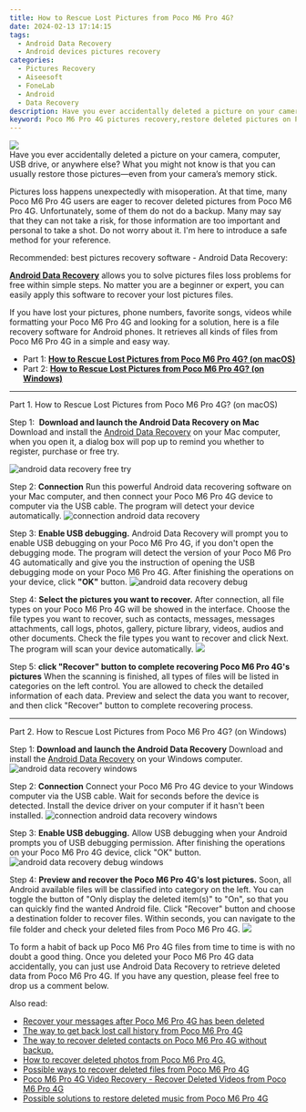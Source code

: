 ```yaml
---
title: How to Rescue Lost Pictures from Poco M6 Pro 4G?
date: 2024-02-13 17:14:15
tags: 
  - Android Data Recovery
  - Android devices pictures recovery
categories: 
  - Pictures Recovery
  - Aiseesoft
  - FoneLab
  - Android
  - Data Recovery
description: Have you ever accidentally deleted a picture on your camera, computer, USB drive, or anywhere else? What you might not know is that you can usually restore those pictures—even from your camera’s memory stick.
keyword: Poco M6 Pro 4G pictures recovery,restore deleted pictures on Poco M6 Pro 4G,retrieve wiped pictures Poco M6 Pro 4G,unerase pictures,android pictures retrieval,save erased pictures from Poco M6 Pro 4G,how to retrieve pictures from Poco M6 Pro 4G,Poco M6 Pro 4G pictures disappeared,how to get back deleted pictures Poco M6 Pro 4G phone,Poco M6 Pro 4G delete pictures recover,how to recover deleted pictures in Poco M6 Pro 4G,Poco M6 Pro 4G pictures disappear
---
```


<img src="https://img0mobiles.techidaily.com/images/best-assets/devices/poco/poco-m6-pro-4g/2.jpg" class="atpl-imgstyle"  />

<div class="atpl-content atpl-for-fonelab-android recover-pictures">

<div class="atpl-post-description-part-1">
Have you ever accidentally deleted a picture on your camera, computer, USB drive, or anywhere else? What you might not know is that you can usually restore those pictures—even from your camera’s memory stick.
</div>

<div class="atpl-post-description-part-2">
<div class="tpl-content-sub-paragraph-normal">
  <p>
    Pictures loss happens unexpectedly with misoperation. At that time, many Poco M6 Pro 4G users are eager to recover deleted pictures from Poco M6 Pro 4G. Unfortunately, some of them do not do a backup. Many may say that they can not take a risk, for those information are too important and personal to take a shot. Do not worry about it. I'm here to introduce a safe method for your reference.
  </p>
</div>
</div>

<div class="atpl-post-description-part-3">
<div class="tpl-content-sub-paragraph-title">
  Recommended: best pictures recovery software - Android Data Recovery:
</div>
<div class="tpl-content-sub-paragraph-content">
  <p>
    <a href="https://tools.techidaily.com/aiseesoft-android-data-recovery/" target="_blank" rel="noopener"><strong>Android Data Recovery</strong></a> allows you to solve pictures files loss problems for free within simple steps. No matter you are a beginner or expert, you can easily apply this software to recover your lost pictures files.
  </p>
</div>
<div class="tpl-content-sub-paragraph-content">
    <p>
      If you have lost your pictures, phone numbers, favorite songs, videos while formatting your Poco M6 Pro 4G and looking for a solution, here is a file recovery software for Android phones. It retrieves all kinds of files from Poco M6 Pro 4G in a simple and easy way.
    </p>
</div>
</div>

<ul>
  <li>Part 1: <strong><a href="#p1"> How to Rescue Lost Pictures from Poco M6 Pro 4G?  (on macOS)</a></strong></li>
  <li>Part 2: <strong><a href="#p2"> How to Rescue Lost Pictures from Poco M6 Pro 4G?  (on Windows)</a></strong></li>
</ul>



<!-- Part 1 -->
<a id="p1" name="p1" ></a><hr>

<div>
  <span class="atpl-step-part-style">Part 1. How to Rescue Lost Pictures from Poco M6 Pro 4G? (on macOS)</span>
</div>  

<span class="atpl-stepstyle-a"><span>Step 1: </span></span> <strong>Download and launch the Android Data Recovery on Mac</strong>
Download and install the <a href="https://tools.techidaily.com/aiseesoft-android-data-recovery/" target="_blank" rel="noopener">Android Data Recovery</a> on your Mac computer, when you open it, a dialog box will pop up to remind you whether to register, purchase or free try.

<img src="https://tools.techidaily.com/images/apps/aiseesoft/android-data-recovery/mac-free-try.png" class="atpl-imgstyle" alt="android data recovery free try" />

<span class="atpl-stepstyle-a"><span>Step 2: </span></span> <strong>Connection</strong>
Run this powerful Android data recovering software on your Mac computer, and then connect your Poco M6 Pro 4G device to computer via the USB cable. The program will detect your device automatically.
<img src="https://tools.techidaily.com/images/apps/aiseesoft/android-data-recovery/mac-connection-interface.jpg" class="atpl-imgstyle" alt="connection android data recovery" />

<span class="atpl-stepstyle-a"><span>Step 3: </span></span> <strong>Enable USB debugging.</strong>
Android Data Recovery will prompt you to enable USB debugging on your Poco M6 Pro 4G, if you don't open the debugging mode. The program will detect the version of your Poco M6 Pro 4G automatically and give you the instruction of opening the USB debugging mode on your Poco M6 Pro 4G. After finishing the operations on your device, click <strong>"OK"</strong> button.
<img src="https://tools.techidaily.com/images/apps/aiseesoft/android-data-recovery/mac-android-usb-debug.jpg"  class="atpl-imgstyle" alt="android data recovery debug" />

<span class="atpl-stepstyle-a"><span>Step 4: </span></span> <strong>Select the pictures you want to recover.</strong>
After connection, all file types on your Poco M6 Pro 4G will be showed in the interface. Choose the file types you want to recover, such as contacts, messages, messages attachments, call logs, photos, gallery, picture library, videos, audios and other documents. Check the file types you want to recover and click Next. The program will scan your device automatically.
<img src="https://tools.techidaily.com/images/apps/aiseesoft/android-data-recovery/mac-choose-type-photos.jpg" class="atpl-imgstyle"  />

<span class="atpl-stepstyle-a"><span>Step 5: </span></span> <strong>click "Recover" button to  complete recovering Poco M6 Pro 4G's pictures</strong>
When the scanning is finished, all types of files will be listed in categories on the left control. You are allowed to check the detailed information of each data. Preview and select the data you want to recover, and then click "Recover" button to complete recovering process.


<a id="p2" name="p2"></a><hr>

<!-- Part 2 -->
<div>
  <span class="atpl-step-part-style">Part 2. How to Rescue Lost Pictures from Poco M6 Pro 4G? (on Windows)</span>
</div>

<span class="atpl-stepstyle-a"><span>Step 1: </span></span> <strong>Download and launch the Android Data Recovery</strong>
Download and install the <a href="https://tools.techidaily.com/aiseesoft-android-data-recovery/" target="_blank" rel="noopener">Android Data Recovery</a> on your Windows computer.
<img src="https://tools.techidaily.com/images/apps/aiseesoft/android-data-recovery/win-start-interface.png"  class="atpl-imgstyle" alt="android data recovery windows" />

<span class="atpl-stepstyle-a"><span>Step 2: </span></span> <strong>Connection</strong>
Connect your Poco M6 Pro 4G device to your Windows computer via the USB cable. Wait for seconds before the device is detected. Install the device driver on your computer if it hasn't been installed.
<img src="https://tools.techidaily.com/images/apps/aiseesoft/android-data-recovery/win-connection-interface.png" class="atpl-imgstyle" alt="connection android data recovery windows" />

<span class="atpl-stepstyle-a"><span>Step 3: </span></span> <strong>Enable USB debugging.</strong>
Allow USB debugging when your Android prompts you of USB debugging permission. After finishing the operations on your Poco M6 Pro 4G device, click "OK" button.
<img src="https://tools.techidaily.com/images/apps/aiseesoft/android-data-recovery/win-android-usb-debug.png" class="atpl-imgstyle" alt="android data recovery debug windows" />

<span class="atpl-stepstyle-a"><span>Step 4: </span></span> <strong>Preview and recover the Poco M6 Pro 4G's lost pictures.</strong>
Soon, all Android available files will be classified into category on the left. You can toggle the button of "Only display the deleted item(s)" to "On", so that you can quickly find the wanted Android file. Click "Recover" button and choose a destination folder to recover files. Within seconds, you can navigate to the file folder and check your deleted files from Poco M6 Pro 4G.
<img src="https://tools.techidaily.com/images/apps/aiseesoft/android-data-recovery/win-recover-photos.png" class="atpl-imgstyle"  />

<div class="atpl-post-description-part-4">
<div class="tpl-content-sub-paragraph-normal">
  <p>
    To form a habit of back up Poco M6 Pro 4G files from time to time is with no doubt a good thing. Once you deleted your Poco M6 Pro 4G data accidentally, you can just use Android Data Recovery to retrieve deleted data from Poco M6 Pro 4G. If you have any question, please feel free to drop us a comment below.
  </p>
</div>
</div>

<ins class="adsbygoogle"
     style="display:block"
     data-ad-client="ca-pub-7571918770474297"
     data-ad-slot="8358498916"
     data-ad-format="auto"
     data-full-width-responsive="true"></ins>

<span class="atpl-alsoreadstyle">Also read:</span>
<div><ul>
<li><a href="/recover-your-messages-after-poco-m6-pro-4g-has-been-deleted-by-fonelab-android-recover-messages/" target="_blank" rel="noopener"><u>Recover your messages after Poco M6 Pro 4G has been deleted</u></a></li>
<li><a href="/the-way-to-get-back-lost-call-history-from-poco-m6-pro-4g-by-fonelab-android-recover-call-logs/" target="_blank" rel="noopener"><u>The way to get back lost call history from Poco M6 Pro 4G</u></a></li>
<li><a href="/the-way-to-recover-deleted-contacts-on-poco-m6-pro-4g-without-backup-by-fonelab-android-recover-contacts/" target="_blank" rel="noopener"><u>The way to recover deleted contacts on Poco M6 Pro 4G without backup.</u></a></li>
<li><a href="/how-to-recover-deleted-photos-from-poco-m6-pro-4g-by-fonelab-android-recover-photos/" target="_blank" rel="noopener"><u>How to recover deleted photos from Poco M6 Pro 4G.</u></a></li>
<li><a href="/possible-ways-to-recover-deleted-files-from-poco-m6-pro-4g-by-fonelab-android-recover-data/" target="_blank" rel="noopener"><u>Possible ways to recover deleted files from Poco M6 Pro 4G</u></a></li>
<li><a href="/poco-m6-pro-4g-video-recovery-recover-deleted-videos-from-poco-m6-pro-4g-by-fonelab-android-recover-video/" target="_blank" rel="noopener"><u>Poco M6 Pro 4G Video Recovery - Recover Deleted Videos from Poco M6 Pro 4G</u></a></li>
<li><a href="/possible-solutions-to-restore-deleted-music-from-poco-m6-pro-4g-by-fonelab-android-recover-music/" target="_blank" rel="noopener"><u>Possible solutions to restore deleted music from Poco M6 Pro 4G</u></a></li>
</ul></div>

</div>
